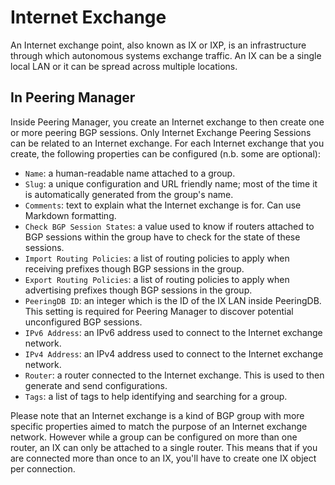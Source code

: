 # Internet Exchange

An Internet exchange point, also known as IX or IXP, is an infrastructure
through which autonomous systems exchange traffic. An IX can be a single local
LAN or it can be spread across multiple locations.

## In Peering Manager

Inside Peering Manager, you create an Internet exchange to then create one or
more peering BGP sessions. Only Internet Exchange Peering Sessions can be
related to an Internet exchange. For each Internet exchange that you create,
the following properties can be configured (n.b. some are optional):

  * `Name`: a human-readable name attached to a group.
  * `Slug`: a unique configuration and URL friendly name; most of the time it
    is automatically generated from the group's name.
  * `Comments`: text to explain what the Internet exchange is for. Can use
    Markdown formatting.
  * `Check BGP Session States`: a value used to know if routers attached to BGP
    sessions within the group have to check for the state of these sessions.
  * `Import Routing Policies`: a list of routing policies to apply when
     receiving prefixes though BGP sessions in the group.
  * `Export Routing Policies`: a list of routing policies to apply when
     advertising prefixes though BGP sessions in the group.
  * `PeeringDB ID`: an integer which is the ID of the IX LAN inside PeeringDB.
    This setting is required for Peering Manager to discover potential
    unconfigured BGP sessions.
  * `IPv6 Address`: an IPv6 address used to connect to the Internet exchange
    network.
  * `IPv4 Address`: an IPv4 address used to connect to the Internet exchange
    network.
  * `Router`: a router connected to the Internet exchange. This is used to then
    generate and send configurations.
  * `Tags`: a list of tags to help identifying and searching for a group.

Please note that an Internet exchange is a kind of BGP group with more specific
properties aimed to match the purpose of an Internet exchange network. However
while a group can be configured on more than one router, an IX can only be
attached to a single router. This means that if you are connected more than
once to an IX, you'll have to create one IX object per connection.
